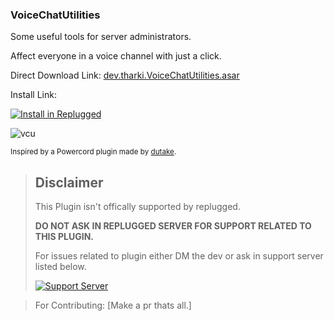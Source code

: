### VoiceChatUtilities

Some useful tools for server administrators.

Affect everyone in a voice channel with just a click.

Direct Download Link: [dev.tharki.VoiceChatUtilities.asar](https://github.com/Tharki-God/VoiceChatUtilities/releases/latest/download/dev.tharki.VoiceChatUtilities.asar)

Install Link:

[![Install in Replugged](https://img.shields.io/badge/-Install%20in%20Replugged-blue?style=for-the-badge&logo=none)](https://replugged.dev/install?identifier=Tharki-God/VoiceChatUtilities&source=github)

![vcu](https://i.imgur.com/Ui1jK3i.png)

<sub>Inspired by a Powercord plugin made by [dutake](https://github.com/dutake/voice-chat-utilities).</sub>


> ## Disclaimer
>
> This Plugin isn't offically supported by replugged.
>
>**DO NOT ASK IN REPLUGGED SERVER FOR SUPPORT RELATED TO THIS PLUGIN.**
>
> For issues related to plugin either DM the dev or ask in support server listed below.
>
>
> [![Support Server](https://discordapp.com/api/guilds/919649417005506600/widget.png?style=banner3)](https://discord.gg/SgKSKyh9gY)





> For Contributing: [Make a pr thats all.]
